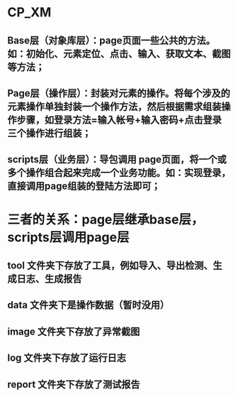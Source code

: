 # CP_XM
## Base层（对象库层）：page页面一些公共的方法。如：初始化、元素定位、点击、输入、获取文本、截图等方法；

## Page层（操作层）：封装对元素的操作。将每个涉及的元素操作单独封装一个操作方法，然后根据需求组装操作步骤，如登录方法=输入帐号+输入密码+点击登录三个操作进行组装；

## scripts层（业务层）：导包调用 page页面，将一个或多个操作组合起来完成一个业务功能。如：实现登录，直接调用page组装的登陆方法即可；

# 三者的关系：page层继承base层，scripts层调用page层

## tool 文件夹下存放了工具，例如导入、导出检测、生成日志、生成报告

## data 文件夹下是操作数据（暂时没用）

## image 文件夹下存放了异常截图

## log 文件夹下存放了运行日志

## report 文件夹下存放了测试报告
